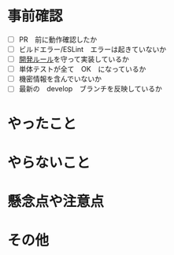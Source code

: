 # 事前確認

-   [ ] PR　前に動作確認したか
-   [ ] ビルドエラー/ESLint　エラーは起きていないか
-   [ ] [開発ルール](https://daydule.atlassian.net/wiki/spaces/DAYDULE/pages/9765029)を守って実装しているか
-   [ ] 単体テストが全て　OK　になっているか
-   [ ] 機密情報を含んでいないか
-   [ ] 最新の　develop　ブランチを反映しているか

# やったこと

<!-- このプルリクエストでやったことを書く -->

# やらないこと

<!-- このプルリクエストでやってもおかしくないけどやらなかったことを書く -->

# 懸念点や注意点

<!-- このプルリクエストにおける懸念点や注意点を書く -->

# その他

<!-- このプルリクエストで上記の項目以外に伝えるべきことを書く -->
